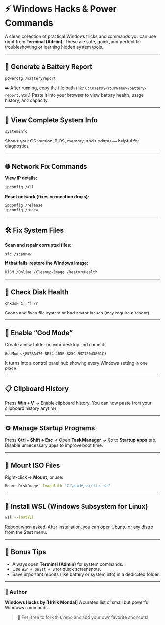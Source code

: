 # ⚡ Windows Hacks & Power Commands

A clean collection of practical Windows tricks and commands you can use right from **Terminal (Admin)**.
These are safe, quick, and perfect for troubleshooting or learning hidden system tools.

---

## 🔋 Generate a Battery Report

```bash
powercfg /batteryreport
```

➡️ After running, copy the file path (like `C:\Users\<YourName>\battery-report.html`)
Paste it into your browser to view battery health, usage history, and capacity.

---

## 🧾 View Complete System Info

```bash
systeminfo
```

Shows your OS version, BIOS, memory, and updates — helpful for diagnostics.

---

## 🌐 Network Fix Commands

**View IP details:**

```bash
ipconfig /all
```

**Reset network (fixes connection drops):**

```bash
ipconfig /release
ipconfig /renew
```

---

## 🛠 Fix System Files

**Scan and repair corrupted files:**

```bash
sfc /scannow
```

**If that fails, restore the Windows image:**

```bash
DISM /Online /Cleanup-Image /RestoreHealth
```

---

## 💾 Check Disk Health

```bash
chkdsk C: /f /r
```

Scans and fixes file system or bad sector issues (may require a reboot).

---

## 🧩 Enable “God Mode”

Create a new folder on your desktop and name it:

```
GodMode.{ED7BA470-8E54-465E-825C-99712043E01C}
```

It turns into a control panel hub showing every Windows setting in one place.

---

## 📋 Clipboard History

Press **Win + V** → Enable clipboard history.
You can now paste from your clipboard history anytime.

---

## ⚙️ Manage Startup Programs

Press **Ctrl + Shift + Esc** → Open **Task Manager** → Go to **Startup Apps** tab.
Disable unnecessary apps to improve boot time.

---

## 🧰 Mount ISO Files

Right-click → **Mount**, or use:

```bash
Mount-DiskImage -ImagePath "C:\path\to\file.iso"
```

---

## 🐧 Install WSL (Windows Subsystem for Linux)

```bash
wsl --install
```

Reboot when asked. After installation, you can open Ubuntu or any distro from the Start menu.

---

## 🧠 Bonus Tips

* Always open **Terminal (Admin)** for system commands.
* Use `Win + Shift + S` for quick screenshots.
* Save important reports (like battery or system info) in a dedicated folder.

---

### 🧭 Author

**Windows Hacks by [Hritik Mondal]**
A curated list of small but powerful Windows commands.

> 💬 Feel free to fork this repo and add your own favorite shortcuts!
